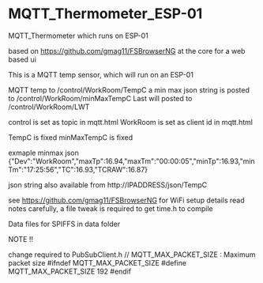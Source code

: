 # MQTT_Thermometer_ESP-01
MQTT_Thermometer which runs on ESP-01

based on https://github.com/gmag11/FSBrowserNG at the core for a web based ui

This is a MQTT temp sensor, which will run on an ESP-01

MQTT temp to /control/WorkRoom/TempC
a min max json string is posted to /control/WorkRoom/minMaxTempC
Last will posted to /control/WorkRoom/LWT

control is set as topic in mqtt.html
WorkRoom is set as client id  in mqtt.html

TempC is fixed
minMaxTempC is fixed

exmaple minmax json
{"Dev":"WorkRoom","maxTp":16.94,"maxTm":"00:00:05","minTp":16.93,"minTm":"17:25:56","TC":16.93,"TCRAW":16.87}

json string also available from
http://IPADDRESS/json/TempC

see  https://github.com/gmag11/FSBrowserNG  for WiFi setup details
read notes carefully, a file tweak is required to get time.h to compile

Data files for SPIFFS in data folder

NOTE !!

change required to PubSubClient.h
// MQTT_MAX_PACKET_SIZE : Maximum packet size
#ifndef MQTT_MAX_PACKET_SIZE
#define MQTT_MAX_PACKET_SIZE 192
#endif


